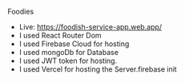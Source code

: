 Foodies
- Live: https://foodish-service-app.web.app/
- I used React Router Dom
- I used Firebase Cloud for hosting
- I used mongoDb for Database
- I used JWT token for hosting.
- I used Vercel for hosting the Server.firebase init